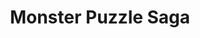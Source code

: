 ---
title: Monster Puzzle Saga
developer: CodeZyabra
image: MonsterPuzzleSaga.jpg
link: https://play.google.com/store/apps/details?id=com.codezyabra.piratepuzzle
android: https://play.google.com/store/apps/details?id=com.codezyabra.piratepuzzle
---